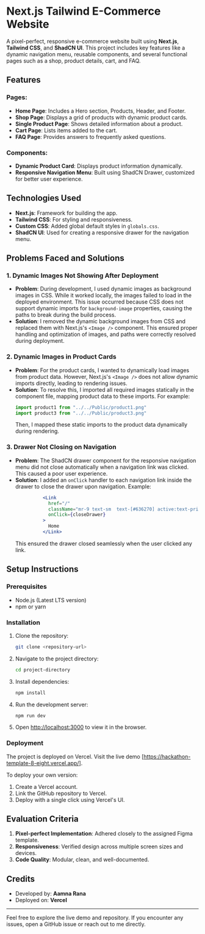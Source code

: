 # Next.js Tailwind E-Commerce Website

A pixel-perfect, responsive e-commerce website built using **Next.js**, **Tailwind CSS**, and **ShadCN UI**. This project includes key features like a dynamic navigation menu, reusable components, and several functional pages such as a shop, product details, cart, and FAQ.

## Features

### Pages:
- **Home Page**: Includes a Hero section, Products, Header, and Footer.
- **Shop Page**: Displays a grid of products with dynamic product cards.
- **Single Product Page**: Shows detailed information about a product.
- **Cart Page**: Lists items added to the cart.
- **FAQ Page**: Provides answers to frequently asked questions.

### Components:
- **Dynamic Product Card**: Displays product information dynamically.
- **Responsive Navigation Menu**: Built using ShadCN Drawer, customized for better user experience.

## Technologies Used
- **Next.js**: Framework for building the app.
- **Tailwind CSS**: For styling and responsiveness.
- **Custom CSS**: Added global default styles in `globals.css`.
- **ShadCN UI**: Used for creating a responsive drawer for the navigation menu.

## Problems Faced and Solutions

### 1. Dynamic Images Not Showing After Deployment
- **Problem**:
  During development, I used dynamic images as background images in CSS. While it worked locally, the images failed to load in the deployed environment. This issue occurred because CSS does not support dynamic imports for `background-image` properties, causing the paths to break during the build process.
- **Solution**:
  I removed the dynamic background images from CSS and replaced them with Next.js's `<Image />` component. This ensured proper handling and optimization of images, and paths were correctly resolved during deployment.

### 2. Dynamic Images in Product Cards
- **Problem**:
  For the product cards, I wanted to dynamically load images from product data. However, Next.js's `<Image />` does not allow dynamic imports directly, leading to rendering issues.
- **Solution**:
  To resolve this, I imported all required images statically in the component file, mapping product data to these imports. For example:
  ```js
  import product1 from "../../Public/product1.png"
  import product3 from "../../Public/product3.png"
  ```
  Then, I mapped these static imports to the product data dynamically during rendering.

### 3. Drawer Not Closing on Navigation
- **Problem**:
  The ShadCN drawer component for the responsive navigation menu did not close automatically when a navigation link was clicked. This caused a poor user experience.
- **Solution**:
  I added an `onClick` handler to each navigation link inside the drawer to close the drawer upon navigation. Example:
  ```jsx
            <Link
              href="/"
              className="mr-9 text-sm  text-[#636270] active:text-primary hover:text-primary"
              onClick={closeDrawer}
            >
              Home
            </Link>
  ```
  This ensured the drawer closed seamlessly when the user clicked any link.


## Setup Instructions

### Prerequisites
- Node.js (Latest LTS version)
- npm or yarn

### Installation
1. Clone the repository:
   ```bash
   git clone <repository-url>
   ```
2. Navigate to the project directory:
   ```bash
   cd project-directory
   ```
3. Install dependencies:
   ```bash
   npm install
   ```
4. Run the development server:
   ```bash
   npm run dev
   ```
5. Open [http://localhost:3000](http://localhost:3000) to view it in the browser.

### Deployment
The project is deployed on Vercel. Visit the live demo [https://hackathon-template-8-eight.vercel.app/].

To deploy your own version:
1. Create a Vercel account.
2. Link the GitHub repository to Vercel.
3. Deploy with a single click using Vercel's UI.

## Evaluation Criteria
1. **Pixel-perfect Implementation**: Adhered closely to the assigned Figma template.
2. **Responsiveness**: Verified design across multiple screen sizes and devices.
3. **Code Quality**: Modular, clean, and well-documented.

## Credits
- Developed by: **Aamna Rana**
- Deployed on: **Vercel**

---

Feel free to explore the live demo and repository. If you encounter any issues, open a GitHub issue or reach out to me directly.
